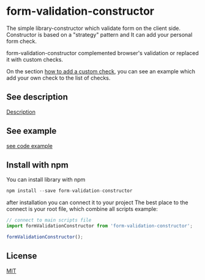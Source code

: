 # form-validation-constructor

The simple library-constructor which validate form on the client side.
Constructor is based on a "strategy" pattern and It can add your personal form check.

form-validation-constructor complemented browser's validation
or replaced it with custom checks.

On the section [how to add a custom check](#add-custom-ckeck), you can see an example which
add your own check to the list of checks.

## See description

[Description](https://github.com/alexeyvax/form-validation-constructor/tree/master/description)

## See example

[see code example](https://github.com/alexeyvax/form-validation-constructor/tree/master/example)

## Install with npm

You can install library with npm

```javascript
npm install --save form-validation-constructor
```

after installation you can connect it to your project
The best place to the connect is your root file, which combine all scripts
example:

```javascript
// connect to main scripts file
import formValidationConstructor from 'form-validation-constructor';

formValidationConstructor();
```

## License

[MIT](https://github.com/alexeyvax/form-validation-constructor/blob/master/LICENSE.md)
